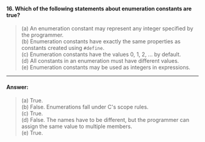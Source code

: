 #### 16. Which of the following statements about enumeration constants are true?

> (a) An enumeration constant may represent any integer specified by the programmer.  
> (b) Enumeration constants have exactly the same properties as constants created using `#define`.  
> (c) Enumeration constants have the values 0, 1, 2, ... by default.  
> (d) All constants in an enumeration must have different values.  
> (e) Enumeration constants may be used as integers in expressions.  

---

#### Answer:

> (a) True.  
> (b) False. Enumerations fall under C's scope rules.  
> (c) True.  
> (d) False. The names have to be different, but the programmer can assign the same value to multiple members.  
> (e) True.  
